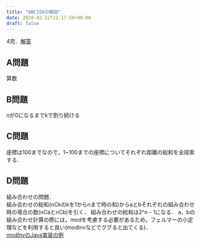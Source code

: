 ```yaml
---
title: "ABC156の解説"
date: 2020-02-22T22:17:59+09:00
draft: false
---
```


4完．[解答](https://github.com/T45K/kyopuro/tree/master/ABC156)

## A問題
算数

## B問題
nが0になるまでkで割り続ける

## C問題
座標は100までなので，1~100までの座標についてそれぞれ距離の総和を全探索する．

## D問題
組み合わせの問題．<br>
組み合わせの総和(nCkのkを1からnまで時の和)からaとbそれぞれの組み合わせ時の場合の数(nCaとnCb)を引く．
組み合わせの総和は2^n - 1になる．
a，bの組み合わせ計算の際には，modを考慮する必要があるため，フェルマーの小定理などを利用すると良い(modInvなどでググると出てくる)．<br>
[modInvのJava実装の例](https://github.com/T45K/kyopuro/blob/master/util/Utility.java#L360-L390)
